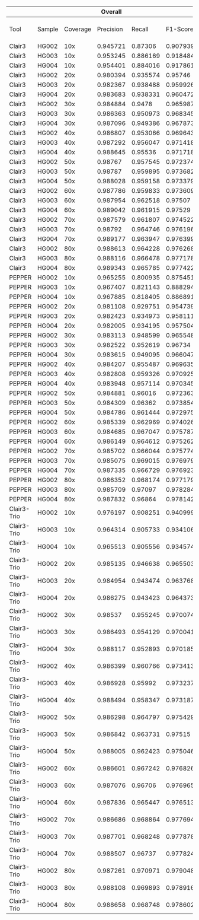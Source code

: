 
|           |      |        |Overall  |        |        |SNP      |        |        |INDEL    |        |        |         |        |        |
|-----------|------|--------|---------|--------|--------|---------|--------|--------|---------|--------|--------|---------|--------|--------|
|Tool       |Sample|Coverage|Precision|Recall  |F1-Score|Precision|Recall  |F1-Score|Precision|Recall  |F1-Score|Mendelian violation|de novo TP|de novo FP|
|Clair3     |HG002 |10x     |0.945721 |0.87306 |0.907939|0.957449 |0.943322|0.950333|0.808955 |0.427683|0.559543|38425    |33      |3503    |
|Clair3     |HG003 |10x     |0.953245 |0.886169|0.918484|0.96493  |0.95375 |0.959308|0.814574 |0.439928|0.571309|         |        |        |
|Clair3     |HG004 |10x     |0.954401 |0.884016|0.917861|0.965674 |0.953434|0.959515|0.819122 |0.431688|0.565402|         |        |        |
|Clair3     |HG002 |20x     |0.980394 |0.935574|0.95746 |0.993835 |0.993707|0.993771|0.854018 |0.567075|0.681578|34283    |35      |816     |
|Clair3     |HG003 |20x     |0.982367 |0.938488|0.959926|0.994126 |0.993318|0.993722|0.868071 |0.576442|0.692818|         |        |        |
|Clair3     |HG004 |20x     |0.983683 |0.938331|0.960472|0.99563  |0.994504|0.995067|0.868471 |0.572312|0.689953|         |        |        |
|Clair3     |HG002 |30x     |0.984884 |0.9478  |0.965987|0.99674  |0.997968|0.997353|0.881426 |0.629797|0.734663|38068    |36      |554     |
|Clair3     |HG003 |30x     |0.986363 |0.950973|0.968345|0.996187 |0.997492|0.996839|0.897925 |0.643805|0.749922|         |        |        |
|Clair3     |HG004 |30x     |0.987096 |0.949386|0.967873|0.997601 |0.997587|0.997594|0.893289 |0.635306|0.742527|         |        |        |
|Clair3     |HG002 |40x     |0.986807 |0.953066|0.969643|0.997606 |0.998346|0.997976|0.896426 |0.666045|0.764251|40964    |35      |505     |
|Clair3     |HG003 |40x     |0.987292 |0.956047|0.971418|0.996543 |0.997948|0.997245|0.907598 |0.679368|0.777071|         |        |        |
|Clair3     |HG004 |40x     |0.988645 |0.95536 |0.971718|0.99816  |0.998326|0.998243|0.907502 |0.675393|0.77443 |         |        |        |
|Clair3     |HG002 |50x     |0.98767  |0.957545|0.972374|0.998124 |0.998626|0.998375|0.903571 |0.697139|0.787044|40633    |35      |474     |
|Clair3     |HG003 |50x     |0.98787  |0.959895|0.973682|0.996813 |0.998119|0.997466|0.913399 |0.707498|0.797371|         |        |        |
|Clair3     |HG004 |50x     |0.988028 |0.959158|0.973379|0.998285 |0.998396|0.99834 |0.904367 |0.703482|0.791375|         |        |        |
|Clair3     |HG002 |60x     |0.987786 |0.959833|0.973609|0.998235 |0.998669|0.998452|0.905554 |0.713664|0.798239|41248    |35      |440     |
|Clair3     |HG003 |60x     |0.987954 |0.962518|0.97507 |0.997083 |0.998119|0.997601|0.914016 |0.727444|0.810127|         |        |        |
|Clair3     |HG004 |60x     |0.989042 |0.961915|0.97529 |0.998397 |0.998577|0.998487|0.914069 |0.723025|0.8074  |         |        |        |
|Clair3     |HG002 |70x     |0.987579 |0.961807|0.974522|0.998194 |0.998669|0.998431|0.905734 |0.728145|0.807288|41812    |35      |417     |
|Clair3     |HG003 |70x     |0.98792  |0.964746|0.976196|0.997125 |0.997991|0.997558|0.9151   |0.745225|0.821472|         |        |        |
|Clair3     |HG004 |70x     |0.989177 |0.963947|0.976399|0.998689 |0.998744|0.998717|0.91443  |0.737206|0.816309|         |        |        |
|Clair3     |HG002 |80x     |0.988613 |0.964228|0.976268|0.998249 |0.998725|0.998487|0.91529  |0.745558|0.821751|42606    |36      |393     |
|Clair3     |HG003 |80x     |0.988116 |0.966478|0.977178|0.997239 |0.998247|0.997743|0.916889 |0.756703|0.82913 |         |        |        |
|Clair3     |HG004 |80x     |0.989343 |0.965785|0.977422|0.998689 |0.998744|0.998717|0.917008 |0.751023|0.825757|         |        |        |
|PEPPER     |HG002 |10x     |0.965255 |0.800935|0.875451|0.976097 |0.868619|0.919227|0.830495 |0.371891|0.513734|32378    |32      |3512    |
|PEPPER     |HG003 |10x     |0.967407 |0.821143|0.888294|0.978701 |0.88637 |0.93025 |0.826531 |0.390441|0.530352|         |        |        |
|PEPPER     |HG004 |10x     |0.967885 |0.818405|0.886891|0.978805 |0.885105|0.9296  |0.83098  |0.383783|0.525067|         |        |        |
|PEPPER     |HG002 |20x     |0.981108 |0.929751|0.954739|0.996841 |0.986027|0.991404|0.839659 |0.573028|0.681181|25142    |35      |797     |
|PEPPER     |HG003 |20x     |0.982423 |0.934973|0.958111|0.996908 |0.987405|0.992133|0.849266 |0.588767|0.695422|         |        |        |
|PEPPER     |HG004 |20x     |0.982005 |0.934195|0.957504|0.997776 |0.988519|0.993126|0.838767 |0.58022 |0.685939|         |        |        |
|PEPPER     |HG002 |30x     |0.983113 |0.948599|0.965548|0.997881 |0.99616 |0.997019|0.86131  |0.647122|0.739009|24903    |36      |542     |
|PEPPER     |HG003 |30x     |0.982522 |0.952619|0.96734 |0.997247 |0.996067|0.996657|0.860256 |0.665726|0.750592|         |        |        |
|PEPPER     |HG004 |30x     |0.983615 |0.949095|0.966047|0.998769 |0.996094|0.99743 |0.856033 |0.642851|0.734282|         |        |        |
|PEPPER     |HG002 |40x     |0.984207 |0.955487|0.969635|0.998373 |0.997323|0.997848|0.873409 |0.690299|0.771133|26250    |36      |483     |
|PEPPER     |HG003 |40x     |0.982808 |0.959326|0.970925|0.997322 |0.997364|0.997343|0.868492 |0.708157|0.780172|         |        |        |
|PEPPER     |HG004 |40x     |0.983948 |0.957114|0.970345|0.998855 |0.997726|0.99829 |0.866011 |0.692483|0.769586|         |        |        |
|PEPPER     |HG002 |50x     |0.984881 |0.96016 |0.972363|0.998486 |0.99801 |0.998248|0.881872 |0.720238|0.792902|26334    |35      |451     |
|PEPPER     |HG003 |50x     |0.984309 |0.96362 |0.973854|0.997351 |0.99772 |0.997536|0.883932 |0.738451|0.804669|         |        |        |
|PEPPER     |HG004 |50x     |0.984786 |0.961444|0.972975|0.999023 |0.998117|0.99857 |0.875615 |0.72248 |0.791711|         |        |        |
|PEPPER     |HG002 |60x     |0.985339 |0.962969|0.974026|0.998584 |0.998206|0.998395|0.887134 |0.739606|0.80668 |27110    |36      |401     |
|PEPPER     |HG003 |60x     |0.984685 |0.967047|0.975787|0.997451 |0.997934|0.997693|0.888984 |0.763101|0.821246|         |        |        |
|PEPPER     |HG004 |60x     |0.986149 |0.964612|0.975262|0.999121 |0.998452|0.998786|0.888233 |0.744114|0.809812|         |        |        |
|PEPPER     |HG002 |70x     |0.985702 |0.966044|0.975774|0.998669 |0.998542|0.998606|0.891612 |0.760039|0.820585|27481    |36      |404     |
|PEPPER     |HG003 |70x     |0.985075 |0.969015|0.976979|0.997423 |0.998076|0.99775 |0.893711 |0.777119|0.831347|         |        |        |
|PEPPER     |HG004 |70x     |0.987335 |0.966729|0.976923|0.999232 |0.998298|0.998765|0.898552 |0.761022|0.824088|         |        |        |
|PEPPER     |HG002 |80x     |0.986352 |0.968174|0.977179|0.998571 |0.998458|0.998515|0.898846 |0.776208|0.833038|28229    |36      |402     |
|PEPPER     |HG003 |80x     |0.985709 |0.97097 |0.978284|0.997594 |0.998091|0.997842|0.898876 |0.79189 |0.841998|         |        |        |
|PEPPER     |HG004 |80x     |0.987832 |0.96864 |0.978142|0.999274 |0.998507|0.998891|0.903379 |0.774021|0.833712|         |        |        |
|Clair3-Trio|HG002 |10x     |0.976197 |0.908251|0.940999|0.987307 |0.972123|0.979656|0.859534 |0.503376|0.634919|9372     |27      |552     |
|Clair3-Trio|HG003 |10x     |0.964314 |0.905733|0.934106|0.975217 |0.968739|0.971967|0.843112 |0.489698|0.619549|         |        |        |
|Clair3-Trio|HG004 |10x     |0.965513 |0.905556|0.934574|0.975774 |0.971848|0.973807|0.848126 |0.473593|0.607794|         |        |        |
|Clair3-Trio|HG002 |20x     |0.985135 |0.946638|0.965503|0.996847 |0.99665 |0.996749|0.882749 |0.62962 |0.735001|8874     |29      |241     |
|Clair3-Trio|HG003 |20x     |0.984954 |0.943474|0.963768|0.994971 |0.994999|0.994985|0.889462 |0.603255|0.718921|         |        |        |
|Clair3-Trio|HG004 |20x     |0.986275 |0.943423|0.964373|0.996666 |0.996457|0.996561|0.888039 |0.597855|0.714611|         |        |        |
|Clair3-Trio|HG002 |30x     |0.98537  |0.955245|0.970074|0.997786 |0.997673|0.99773 |0.885598 |0.686301|0.773315|10562    |30      |261     |
|Clair3-Trio|HG003 |30x     |0.986493 |0.954129|0.970041|0.996967 |0.997421|0.997194|0.895705 |0.668266|0.765448|         |        |        |
|Clair3-Trio|HG004 |30x     |0.988117 |0.952893|0.970185|0.998242 |0.997852|0.998047|0.900327 |0.65994 |0.761615|         |        |        |
|Clair3-Trio|HG002 |40x     |0.986399 |0.960766|0.973413|0.998067 |0.998318|0.998193|0.896459 |0.722726|0.800272|10066    |30      |195     |
|Clair3-Trio|HG003 |40x     |0.986928 |0.95992 |0.973237|0.997309 |0.997948|0.997629|0.901637 |0.708816|0.793683|         |        |        |
|Clair3-Trio|HG004 |40x     |0.988494 |0.958347|0.973187|0.998131 |0.998117|0.998124|0.908902 |0.699209|0.790384|         |        |        |
|Clair3-Trio|HG002 |50x     |0.986298 |0.964797|0.975429|0.998221 |0.998683|0.998452|0.897657 |0.75    |0.817212|9607     |32      |194     |
|Clair3-Trio|HG003 |50x     |0.986842 |0.963731|0.97515 |0.997395 |0.99829 |0.997843|0.903138 |0.735535|0.810765|         |        |        |
|Clair3-Trio|HG004 |50x     |0.988005 |0.962423|0.975046|0.998257 |0.99834 |0.998298|0.906956 |0.728388|0.807923|         |        |        |
|Clair3-Trio|HG002 |60x     |0.986601 |0.967242|0.976826|0.998138 |0.998641|0.998389|0.902442 |0.768213|0.829935|9061     |32      |150     |
|Clair3-Trio|HG003 |60x     |0.987076 |0.96706 |0.976965|0.997339 |0.99849 |0.997914|0.907914 |0.759526|0.827117|         |        |        |
|Clair3-Trio|HG004 |60x     |0.987836 |0.965447|0.976513|0.998258 |0.998647|0.998452|0.907628 |0.749114|0.820788|         |        |        |
|Clair3-Trio|HG002 |70x     |0.986686 |0.968864|0.977694|0.998249 |0.998598|0.998424|0.90367  |0.780384|0.837514|9258     |34      |170     |
|Clair3-Trio|HG003 |70x     |0.987701 |0.968248|0.977878|0.997522 |0.997891|0.997707|0.912888 |0.772509|0.836852|         |        |        |
|Clair3-Trio|HG004 |70x     |0.988507 |0.96737 |0.977824|0.998522 |0.998535|0.998529|0.912644 |0.764294|0.831907|         |        |        |
|Clair3-Trio|HG002 |80x     |0.987261 |0.970971|0.979048|0.998333 |0.998725|0.998529|0.908766 |0.795043|0.848109|8843     |34      |159     |
|Clair3-Trio|HG003 |80x     |0.988108 |0.969893|0.978916|0.997637 |0.998433|0.998035|0.916084 |0.781447|0.843426|         |        |        |
|Clair3-Trio|HG004 |80x     |0.988658 |0.968748|0.978602|0.998508 |0.998619|0.998564|0.914838 |0.774111|0.838612|         |        |        |


